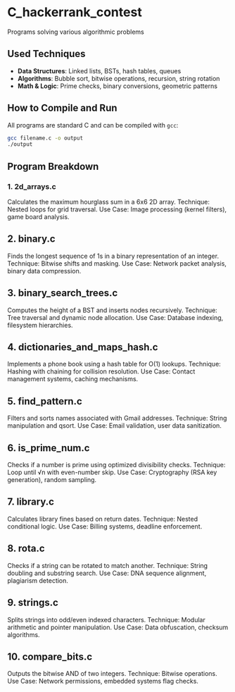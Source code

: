 # C_hackerrank_contest
Programs solving various algorithmic problems

## **Used Techniques**  
- **Data Structures**: Linked lists, BSTs, hash tables, queues  
- **Algorithms**: Bubble sort, bitwise operations, recursion, string rotation  
- **Math & Logic**: Prime checks, binary conversions, geometric patterns  

## **How to Compile and Run**  
All programs are standard C and can be compiled with `gcc`:  
```bash
gcc filename.c -o output  
./output
```
## Program Breakdown
### 1. 2d_arrays.c

  Calculates the maximum hourglass sum in a 6x6 2D array.
  Technique: Nested loops for grid traversal.
  Use Case: Image processing (kernel filters), game board analysis.
  
## 2. binary.c
Finds the longest sequence of 1s in a binary representation of an integer.
Technique: Bitwise shifts and masking.
Use Case: Network packet analysis, binary data compression.
## 3. binary_search_trees.c
Computes the height of a BST and inserts nodes recursively.
Technique: Tree traversal and dynamic node allocation.
Use Case: Database indexing, filesystem hierarchies.
## 4. dictionaries_and_maps_hash.c
Implements a phone book using a hash table for O(1) lookups.
Technique: Hashing with chaining for collision resolution.
Use Case: Contact management systems, caching mechanisms.
## 5. find_pattern.c
Filters and sorts names associated with Gmail addresses.
Technique: String manipulation and qsort.
Use Case: Email validation, user data sanitization.
## 6. is_prime_num.c
Checks if a number is prime using optimized divisibility checks.
Technique: Loop until √n with even-number skip.
Use Case: Cryptography (RSA key generation), random sampling.
## 7. library.c
Calculates library fines based on return dates.
Technique: Nested conditional logic.
Use Case: Billing systems, deadline enforcement.
## 8. rota.c
Checks if a string can be rotated to match another.
Technique: String doubling and substring search.
Use Case: DNA sequence alignment, plagiarism detection.
## 9. strings.c
Splits strings into odd/even indexed characters.
Technique: Modular arithmetic and pointer manipulation.
Use Case: Data obfuscation, checksum algorithms.
## 10. compare_bits.c
Outputs the bitwise AND of two integers.
Technique: Bitwise operations.
Use Case: Network permissions, embedded systems flag checks.
